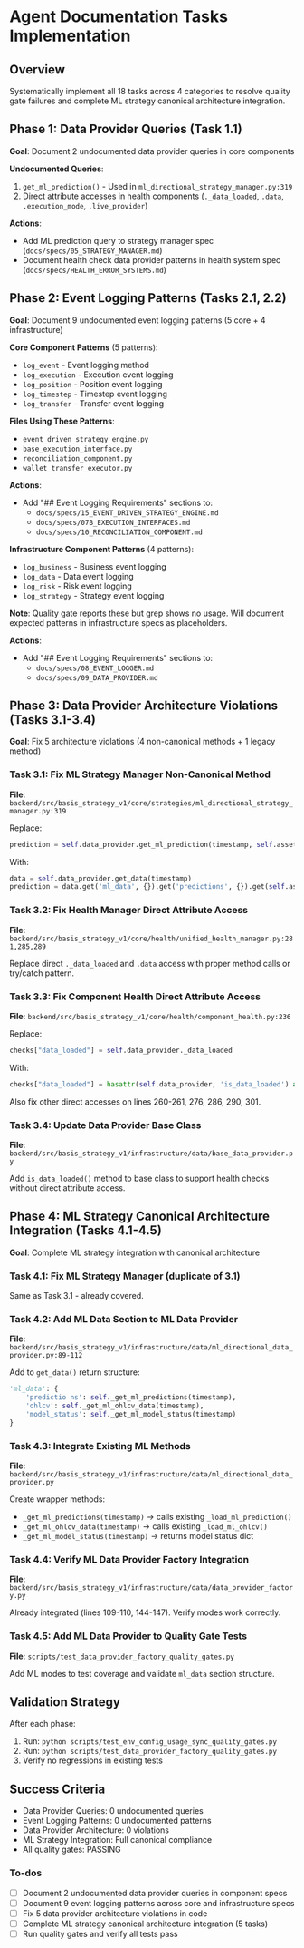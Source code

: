 <!-- ea2c216f-9668-432c-a85c-efe0b6220630 4522606f-356f-4bb7-88f4-58c7a917abf1 -->
# Agent Documentation Tasks Implementation

## Overview

Systematically implement all 18 tasks across 4 categories to resolve quality gate failures and complete ML strategy canonical architecture integration.

## Phase 1: Data Provider Queries (Task 1.1)

**Goal**: Document 2 undocumented data provider queries in core components

**Undocumented Queries**:

1. `get_ml_prediction()` - Used in `ml_directional_strategy_manager.py:319`
2. Direct attribute accesses in health components (`._data_loaded`, `.data`, `.execution_mode`, `.live_provider`)

**Actions**:

- Add ML prediction query to strategy manager spec (`docs/specs/05_STRATEGY_MANAGER.md`)
- Document health check data provider patterns in health system spec (`docs/specs/HEALTH_ERROR_SYSTEMS.md`)

## Phase 2: Event Logging Patterns (Tasks 2.1, 2.2)

**Goal**: Document 9 undocumented event logging patterns (5 core + 4 infrastructure)

**Core Component Patterns** (5 patterns):

- `log_event` - Event logging method
- `log_execution` - Execution event logging  
- `log_position` - Position event logging
- `log_timestep` - Timestep event logging
- `log_transfer` - Transfer event logging

**Files Using These Patterns**:

- `event_driven_strategy_engine.py`
- `base_execution_interface.py`
- `reconciliation_component.py`
- `wallet_transfer_executor.py`

**Actions**:

- Add "## Event Logging Requirements" sections to:
  - `docs/specs/15_EVENT_DRIVEN_STRATEGY_ENGINE.md`
  - `docs/specs/07B_EXECUTION_INTERFACES.md`
  - `docs/specs/10_RECONCILIATION_COMPONENT.md`

**Infrastructure Component Patterns** (4 patterns):

- `log_business` - Business event logging
- `log_data` - Data event logging
- `log_risk` - Risk event logging
- `log_strategy` - Strategy event logging

**Note**: Quality gate reports these but grep shows no usage. Will document expected patterns in infrastructure specs as placeholders.

**Actions**:

- Add "## Event Logging Requirements" sections to:
  - `docs/specs/08_EVENT_LOGGER.md`
  - `docs/specs/09_DATA_PROVIDER.md`

## Phase 3: Data Provider Architecture Violations (Tasks 3.1-3.4)

**Goal**: Fix 5 architecture violations (4 non-canonical methods + 1 legacy method)

### Task 3.1: Fix ML Strategy Manager Non-Canonical Method

**File**: `backend/src/basis_strategy_v1/core/strategies/ml_directional_strategy_manager.py:319`

Replace:

```python
prediction = self.data_provider.get_ml_prediction(timestamp, self.asset)
```

With:

```python
data = self.data_provider.get_data(timestamp)
prediction = data.get('ml_data', {}).get('predictions', {}).get(self.asset)
```

### Task 3.2: Fix Health Manager Direct Attribute Access

**File**: `backend/src/basis_strategy_v1/core/health/unified_health_manager.py:281,285,289`

Replace direct `._data_loaded` and `.data` access with proper method calls or try/catch pattern.

### Task 3.3: Fix Component Health Direct Attribute Access

**File**: `backend/src/basis_strategy_v1/core/health/component_health.py:236`

Replace:

```python
checks["data_loaded"] = self.data_provider._data_loaded
```

With:

```python
checks["data_loaded"] = hasattr(self.data_provider, 'is_data_loaded') and self.data_provider.is_data_loaded()
```

Also fix other direct accesses on lines 260-261, 276, 286, 290, 301.

### Task 3.4: Update Data Provider Base Class

**File**: `backend/src/basis_strategy_v1/infrastructure/data/base_data_provider.py`

Add `is_data_loaded()` method to base class to support health checks without direct attribute access.

## Phase 4: ML Strategy Canonical Architecture Integration (Tasks 4.1-4.5)

**Goal**: Complete ML strategy integration with canonical architecture

### Task 4.1: Fix ML Strategy Manager (duplicate of 3.1)

Same as Task 3.1 - already covered.

### Task 4.2: Add ML Data Section to ML Data Provider

**File**: `backend/src/basis_strategy_v1/infrastructure/data/ml_directional_data_provider.py:89-112`

Add to `get_data()` return structure:

```python
'ml_data': {
    'predictio ns': self._get_ml_predictions(timestamp),
    'ohlcv': self._get_ml_ohlcv_data(timestamp),
    'model_status': self._get_ml_model_status(timestamp)
}
```

### Task 4.3: Integrate Existing ML Methods

**File**: `backend/src/basis_strategy_v1/infrastructure/data/ml_directional_data_provider.py`

Create wrapper methods:

- `_get_ml_predictions(timestamp)` → calls existing `_load_ml_prediction()`
- `_get_ml_ohlcv_data(timestamp)` → calls existing `_load_ml_ohlcv()`
- `_get_ml_model_status(timestamp)` → returns model status dict

### Task 4.4: Verify ML Data Provider Factory Integration

**File**: `backend/src/basis_strategy_v1/infrastructure/data/data_provider_factory.py`

Already integrated (lines 109-110, 144-147). Verify modes work correctly.

### Task 4.5: Add ML Data Provider to Quality Gate Tests

**File**: `scripts/test_data_provider_factory_quality_gates.py`

Add ML modes to test coverage and validate `ml_data` section structure.

## Validation Strategy

After each phase:

1. Run: `python scripts/test_env_config_usage_sync_quality_gates.py`
2. Run: `python scripts/test_data_provider_factory_quality_gates.py`
3. Verify no regressions in existing tests

## Success Criteria

- Data Provider Queries: 0 undocumented queries
- Event Logging Patterns: 0 undocumented patterns
- Data Provider Architecture: 0 violations
- ML Strategy Integration: Full canonical compliance
- All quality gates: PASSING

### To-dos

- [ ] Document 2 undocumented data provider queries in component specs
- [ ] Document 9 event logging patterns across core and infrastructure specs
- [ ] Fix 5 data provider architecture violations in code
- [ ] Complete ML strategy canonical architecture integration (5 tasks)
- [ ] Run quality gates and verify all tests pass